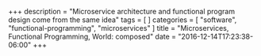 +++
description = "Microservice architecture and functional program design come from the same idea"
tags = [
]
categories = [
  "software",
  "functional-programming",
  "microservices"
]
title = "Microservices, Functional Programming, World: composed"
date = "2016-12-14T17:23:38-06:00"
+++

